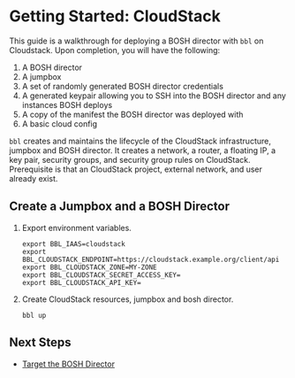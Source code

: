 # Getting Started: CloudStack

This guide is a walkthrough for deploying a BOSH director with `bbl`
on Cloudstack. Upon completion, you will have the following:

1. A BOSH director
1. A jumpbox
1. A set of randomly generated BOSH director credentials
1. A generated keypair allowing you to SSH into the BOSH director and
any instances BOSH deploys
1. A copy of the manifest the BOSH director was deployed with
1. A basic cloud config

`bbl` creates and maintains the lifecycle of the CloudStack infrastructure, jumpbox and BOSH director.
It creates a network, a router, a floating IP, a key pair, security groups, and
security group rules on CloudStack.
Prerequisite is that an CloudStack project, external network, and user already
exist.

## Create a Jumpbox and a BOSH Director



1. Export environment variables.
    ```
    export BBL_IAAS=cloudstack
    export BBL_CLOUDSTACK_ENDPOINT=https://cloudstack.example.org/client/api
    export BBL_CLOUDSTACK_ZONE=MY-ZONE
    export BBL_CLOUDSTACK_SECRET_ACCESS_KEY=
    export BBL_CLOUDSTACK_API_KEY=
    ```

1. Create CloudStack resources, jumpbox and bosh director.
    ```
    bbl up
    ```

## Next Steps

* [Target the BOSH Director](howto-target-bosh-director.md)
